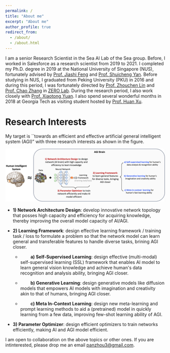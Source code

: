 ```yaml
---
permalink: /
title: "About me"
excerpt: "About me"
author_profile: true
redirect_from: 
  - /about/
  - /about.html
---
```



I am a senior Research Scientist in the Sea AI Lab of the Sea group. Before, I worked in Salesforce as a research scientist from 2019 to 2021.  I completed my Ph.D. degree in 2019 at the National University of Singapore (NUS), fortunately advised by <a href="https://sites.google.com/site/jshfeng/">Prof. Jiashi Feng</a> and <a href="https://www.ece.nus.edu.sg/stfpage/eleyans/"> Prof. Shuicheng Yan</a>. Before studying in NUS, I graduated from Peking University (PKU) in 2016 and during this period, I was fortunately directed by <a href="http://www.cis.pku.edu.cn/faculty/vision/zlin/zlin.htm"> Prof. Zhouchen Lin</a> and <a href="http://www.cis.pku.edu.cn/faculty/vision/zhangchao/zhangchao.htm"> Prof. Chao Zhang</a> in <a href="https://zero-lab-pku.github.io/"> ZERO Lab</a>. During the research period, I also work closely with <a href="https://sites.google.com/site/xtyuan1980/"> Prof. Xiaotong Yuan</a>. I also spend several wonderful months in 2018 at Georgia Tech as visiting student hosted by <a href="https://sites.gatech.edu/huan-xu/"> Prof. Huan Xu</a>. 
			


Research Interests
======
My target is ``towards an efficient and effective artificial general intelligent system (AGI)” with three research interests as shown in the figure.

![Editing a markdown file for a talk](/images/research.png)


* **1)	Network Architecture Design**: develop innovative network topology that posses high capacity and efficiency for acquiring knowledge, thereby improving the overall model capacity of AI/AGI.

* **2)	Learning Framework**: design effective learning framework / training task / loss to formulate a problem so that the network model can learn general and transferable features to handle diverse tasks, brining AGI closer. 

    *	$\qquad$**a) Self-Supervised Learning**: design effective (multi-modal) self-supervised learning (SSL) framework that enables AI model to learn general vision knowledge and achieve human's data recognition and analysis ability, bringing AGI closer.

    *	$\qquad$**b) Generative Learning**: design generative models like diffusion models that empowers AI models with imagination and creativity akin to that of humans, bringing AGI closer. 

    *	$\qquad$**c) Meta In-Context Learning**: design new meta-learning and prompt learning methods to aid a (pretrained) model in quickly learning from a few data, improving few-shot learning ability of AGI. 

* **3)	Parameter Optimizer**: design efficient optimizers to train networks efficiently, making AI and AGI model efficient.

I am open to collaboration on the above topics or other ones. If you are intinterested, please drop me an email panzhou3@gmail.com. 
